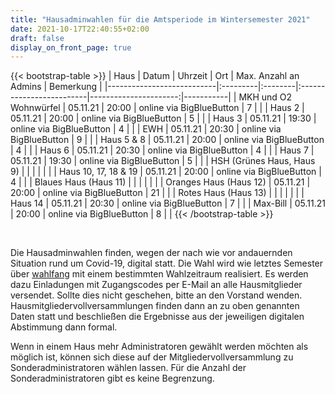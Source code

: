 ```yaml
---
title: "Hausadminwahlen für die Amtsperiode im Wintersemester 2021"
date: 2021-10-17T22:40:55+02:00
draft: false
display_on_front_page: true
---
```


{{< bootstrap-table >}}
| Haus                      | Datum    | Uhrzeit | Ort                      | Max. Anzahl an Admins | Bemerkung |
|---------------------------|:---------|:--------|:-------------------------|----------------------:|-----------|
| MKH und O2 Wohnwürfel     | 05.11.21 | 20:00   | online via BigBlueButton | 7                     |           |
| Haus 2                    | 05.11.21 | 20:00   | online via BigBlueButton | 5                     |           |
| Haus 3                    | 05.11.21 | 19:30   | online via BigBlueButton | 4                     |           |
| EWH                       | 05.11.21 | 20:30   | online via BigBlueButton | 9                     |           |
| Haus 5 & 8                | 05.11.21 | 20:00   | online via BigBlueButton | 4                     |           |
| Haus 6                    | 05.11.21 | 20:30   | online via BigBlueButton | 4                     |           |
| Haus 7                    | 05.11.21 | 19:30   | online via BigBlueButton | 5                     |           |
| HSH (Grünes Haus, Haus 9) |          |         |                          |                       |           |
| Haus 10, 17, 18 & 19      | 05.11.21 | 20:00   | online via BigBlueButton | 4                     |           |
| Blaues Haus (Haus 11)     |          |         |                          |                       |           |
| Oranges Haus (Haus 12)    | 05.11.21 | 20:00   | online via BigBlueButton | 21                    |           |
| Rotes Haus (Haus 13)      |          |         |                          |                       |           |
| Haus 14                   | 05.11.21 | 20:30   | online via BigBlueButton | 7                     |           |
| Max-Bill                  | 05.11.21 | 20:00   | online via BigBlueButton | 8                     |           |
{{< /bootstrap-table >}}

&nbsp;

Die Hausadminwahlen finden, wegen der nach wie vor andauernden Situation rund um Covid-19, digital statt. Die Wahl wird
wie letztes Semester über [wahlfang](https://vote.stustanet.de) mit einem bestimmten Wahlzeitraum realisiert. Es werden dazu
Einladungen mit Zugangscodes per E-Mail an alle Hausmitglieder versendet. Sollte dies nicht geschehen, bitte an den
Vorstand wenden. Hausmitgliedervollversammlungen finden dann an zu oben genannten Daten statt und beschließen die
Ergebnisse aus der jeweiligen digitalen Abstimmung dann formal.

Wenn in einem Haus mehr Administratoren gewählt werden möchten als möglich ist, können sich diese auf der
Mitgliedervollversammlung zu Sonderadministratoren wählen lassen. Für die Anzahl der Sonderadministratoren gibt es keine
Begrenzung.
